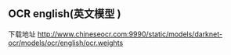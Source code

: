 ## OCR english(英文模型 )
下载地址 http://www.chineseocr.com:9990/static/models/darknet-ocr/models/ocr/english/ocr.weights 

